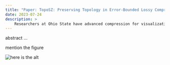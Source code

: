 ```yaml
---
title: "Paper: TopoSZ: Preserving Topology in Error-Bounded Lossy Compression"
date: 2023-07-24
description: >
    Researchers at Ohio State have advanced compression for visualization of topologies
---
```


abstract ...

mention the figure

![here is the alt](./path/to/imge.jpg)
